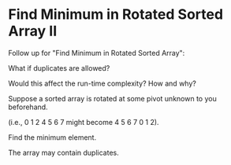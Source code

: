 # Find Minimum in Rotated Sorted Array II

Follow up for "Find Minimum in Rotated Sorted Array":

What if duplicates are allowed?

Would this affect the run-time complexity? How and why?

Suppose a sorted array is rotated at some pivot unknown to you beforehand.

(i.e., 0 1 2 4 5 6 7 might become 4 5 6 7 0 1 2).

Find the minimum element.

The array may contain duplicates.